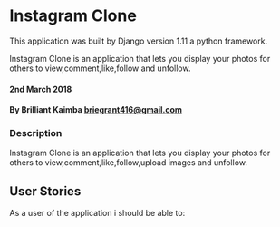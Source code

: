 # Instagram Clone

This application was built by Django version 1.11 a python framework.

Instagram Clone is an application that lets you display your photos for others to view,comment,like,follow  and unfollow.

#### 2nd March 2018

#### By Brilliant Kaimba briegrant416@gmail.com

### Description

Instagram Clone is an application that lets you display your photos for others to view,comment,like,follow,upload images and unfollow.

## User Stories

As a user of the application i should be able to: